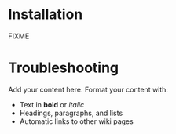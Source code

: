 # Installation #

FIXME


# Troubleshooting #

Add your content here.  Format your content with:
  * Text in **bold** or _italic_
  * Headings, paragraphs, and lists
  * Automatic links to other wiki pages